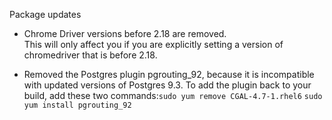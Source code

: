 Package updates

* Chrome Driver versions before 2.18 are removed.  
This will only affect you if you are explicitly setting a version of chromedriver that is before 2.18.

* Removed the Postgres plugin pgrouting_92, because it is incompatible with updated versions of Postgres 9.3. To add the plugin back to your build, add these two commands:`sudo yum remove CGAL-4.7-1.rhel6` ` sudo yum install pgrouting_92 `
